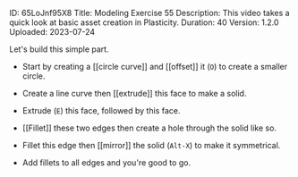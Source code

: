 ID: 65LoJnf95X8
Title: Modeling Exercise 55
Description: This video takes a quick look at basic asset creation in Plasticity.
Duration: 40
Version: 1.2.0
Uploaded: 2023-07-24

Let's build this simple part.

- Start by creating a [[circle curve]] and [[offset]] it (`O`) to create a smaller circle.

- Create a line curve then [[extrude]] this face to make a solid.

- Extrude (`E`) this face, followed by this face.

- [[Fillet]] these two edges then create a hole through the solid like so.

- Fillet this edge then [[mirror]] the solid (`Alt-X`) to make it symmetrical.

- Add fillets to all edges and you're good to go.
